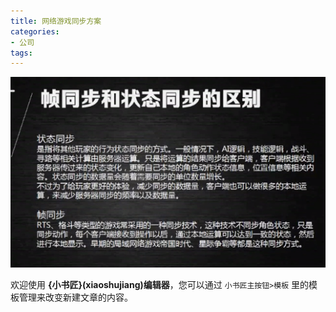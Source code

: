 ```yaml
---
title: 网络游戏同步方案
categories:
- 公司
tags: 
---
```


![enter description here](./img/1583548259212.png)

欢迎使用 **{小书匠}(xiaoshujiang)编辑器**，您可以通过 `小书匠主按钮>模板` 里的模板管理来改变新建文章的内容。